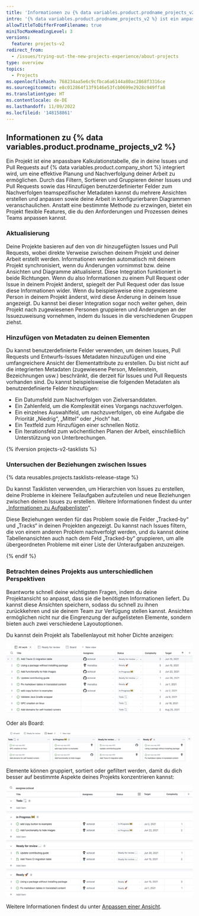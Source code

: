 ```yaml
---
title: 'Informationen zu {% data variables.product.prodname_projects_v2 %}'
intro: '{% data variables.product.prodname_projects_v2 %} ist ein anpassbares, flexibles Tool zum Planen und Nachverfolgen der Arbeit auf {% data variables.product.company_short %}.'
allowTitleToDifferFromFilename: true
miniTocMaxHeadingLevel: 3
versions:
  feature: projects-v2
redirect_from:
  - /issues/trying-out-the-new-projects-experience/about-projects
type: overview
topics:
  - Projects
ms.openlocfilehash: 768234aa5e6c9cfbca6a6144a80ac2868f3316ce
ms.sourcegitcommit: e8c012864f13f9146e53fcb0699e2928c949ffa8
ms.translationtype: HT
ms.contentlocale: de-DE
ms.lasthandoff: 11/09/2022
ms.locfileid: '148158861'
---
```

## Informationen zu {% data variables.product.prodname_projects_v2 %}

Ein Projekt ist eine anpassbare Kalkulationstabelle, die in deine Issues und Pull Requests auf {% data variables.product.company_short %} integriert wird, um eine effektive Planung und Nachverfolgung deiner Arbeit zu ermöglichen. Durch das Filtern, Sortieren und Gruppieren deiner Issues und Pull Requests sowie das Hinzufügen benutzerdefinierter Felder zum Nachverfolgen teamspezifischer Metadaten kannst du mehrere Ansichten erstellen und anpassen sowie deine Arbeit in konfigurierbaren Diagrammen veranschaulichen. Anstatt eine bestimmte Methode zu erzwingen, bietet ein Projekt flexible Features, die du den Anforderungen und Prozessen deines Teams anpassen kannst.

### Aktualisierung

Deine Projekte basieren auf den von dir hinzugefügten Issues und Pull Requests, wobei direkte Verweise zwischen deinem Projekt und deiner Arbeit erstellt werden. Informationen werden automatisch mit deinem Projekt synchronisiert, wenn du Änderungen vornimmst bzw. deine Ansichten und Diagramme aktualisierst. Diese Integration funktioniert in beide Richtungen. Wenn du also Informationen zu einem Pull Request oder Issue in deinem Projekt änderst, spiegelt der Pull Request oder das Issue diese Informationen wider. Wenn du beispielsweise eine zugewiesene Person in deinem Projekt änderst, wird diese Änderung in deinem Issue angezeigt. Du kannst bei dieser Integration sogar noch weiter gehen, dein Projekt nach zugewiesenen Personen gruppieren und Änderungen an der Issuezuweisung vornehmen, indem du Issues in die verschiedenen Gruppen ziehst.

### Hinzufügen von Metadaten zu deinen Elementen

Du kannst benutzerdefinierte Felder verwenden, um deinen Issues, Pull Requests und Entwurfs-Issues Metadaten hinzuzufügen und eine umfangreichere Ansicht der Elementattribute zu erstellen. Du bist nicht auf die integrierten Metadaten (zugewiesene Person, Meilenstein, Bezeichnungen usw.) beschränkt, die derzeit für Issues und Pull Requests vorhanden sind. Du kannst beispielsweise die folgenden Metadaten als benutzerdefinierte Felder hinzufügen:

- Ein Datumsfeld zum Nachverfolgen von Zielversanddaten.
- Ein Zahlenfeld, um die Komplexität eines Vorgangs nachzuverfolgen.
- Ein einzelnes Auswahlfeld, um nachzuverfolgen, ob eine Aufgabe die Priorität „Niedrig“, „Mittel“ oder „Hoch“ hat.
- Ein Textfeld zum Hinzufügen einer schnellen Notiz.
- Ein Iterationsfeld zum wöchentlichen Planen der Arbeit, einschließlich Unterstützung von Unterbrechungen.

{% ifversion projects-v2-tasklists %}

### Untersuchen der Beziehungen zwischen Issues

{% data reusables.projects.tasklists-release-stage %}

Du kannst Tasklisten verwenden, um Hierarchien von Issues zu erstellen, deine Probleme in kleinere Teilaufgaben aufzuteilen und neue Beziehungen zwischen deinen Issues zu erstellen. Weitere Informationen findest du unter „[Informationen zu Aufgabenlisten](/issues/tracking-your-work-with-issues/about-tasklists)“.

Diese Beziehungen werden für das Problem sowie die Felder „Tracked-by“ und „Tracks“ in deinen Projekten angezeigt. Du kannst nach Issues filtern, die von einem anderen Problem nachverfolgt werden, und du kannst deine Tabellenansichten auch nach dem Feld „Tracked-by“ gruppieren, um alle übergeordneten Probleme mit einer Liste der Unteraufgaben anzuzeigen.

{% endif %}

### Betrachten deines Projekts aus unterschiedlichen Perspektiven

Beantworte schnell deine wichtigsten Fragen, indem du deine Projektansicht so anpasst, dass sie die benötigten Informationen liefert. Du kannst diese Ansichten speichern, sodass du schnell zu ihnen zurückkehren und sie deinem Team zur Verfügung stellen kannst. Ansichten ermöglichen nicht nur die Eingrenzung der aufgelisteten Elemente, sondern bieten auch zwei verschiedene Layoutoptionen.

Du kannst dein Projekt als Tabellenlayout mit hoher Dichte anzeigen:

![Projekttabelle](/assets/images/help/issues/projects_table.png)

Oder als Board:

![Projektboard](/assets/images/help/issues/projects_board.png)

Elemente können gruppiert, sortiert oder gefiltert werden, damit du dich besser auf bestimmte Aspekte deines Projekts konzentrieren kannst:

![Projektansicht](/assets/images/help/issues/project_view.png)

Weitere Informationen findest du unter [Anpassen einer Ansicht](/issues/planning-and-tracking-with-projects/customizing-views-in-your-project/customizing-a-view).
